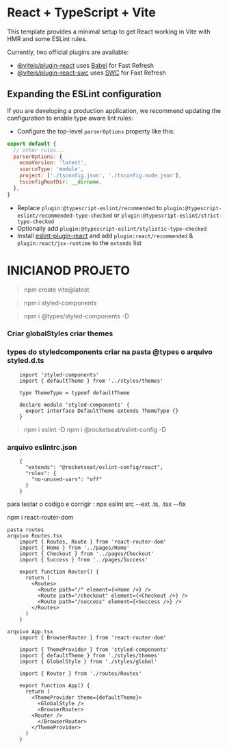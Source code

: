 # React + TypeScript + Vite

This template provides a minimal setup to get React working in Vite with HMR and some ESLint rules.

Currently, two official plugins are available:

- [@vitejs/plugin-react](https://github.com/vitejs/vite-plugin-react/blob/main/packages/plugin-react/README.md) uses [Babel](https://babeljs.io/) for Fast Refresh
- [@vitejs/plugin-react-swc](https://github.com/vitejs/vite-plugin-react-swc) uses [SWC](https://swc.rs/) for Fast Refresh

## Expanding the ESLint configuration

If you are developing a production application, we recommend updating the configuration to enable type aware lint rules:

- Configure the top-level `parserOptions` property like this:

```js
export default {
  // other rules...
  parserOptions: {
    ecmaVersion: 'latest',
    sourceType: 'module',
    project: ['./tsconfig.json', './tsconfig.node.json'],
    tsconfigRootDir: __dirname,
  },
}
```

- Replace `plugin:@typescript-eslint/recommended` to `plugin:@typescript-eslint/recommended-type-checked` or `plugin:@typescript-eslint/strict-type-checked`
- Optionally add `plugin:@typescript-eslint/stylistic-type-checked`
- Install [eslint-plugin-react](https://github.com/jsx-eslint/eslint-plugin-react) and add `plugin:react/recommended` & `plugin:react/jsx-runtime` to the `extends` list

# INICIANOD PROJETO

> npm create vite@latest
	
> npm i styled-components

> npm i @types/styled-components -D

###	Criar globalStyles	criar themes
	
### types do styledcomponents criar na pasta @types o	arquivo styled.d.ts
		import 'styled-components'
		import { defaultTheme } from '../styles/themes'

		type ThemeType = typeof defaultTheme

		declare module 'styled-components' {
		  export interface DefaultTheme extends ThemeType {}
		}

	
> npm i eslint -D
> npm i @rocketseat/eslint-config -D

###	arquivo eslintrc.json
		{
		  "extends": "@rocketseat/eslint-config/react",
		  "rules": {
		    "no-unused-vars": "off"
		  }
		}
		
para testar o codigo e corrigir : npx eslint src --ext .ts, .tsx --fix

npm i react-router-dom

	pasta routes
	arquivo Routes.tsx
		import { Routes, Route } from 'react-router-dom'
		import { Home } from '../pages/Home'
		import { Checkout } from '../pages/Checkout'
		import { Success } from '../pages/Success'

		export function Router() {
		  return (
		    <Routes>
		      <Route path="/" element={<Home />} />
		      <Route path="/checkout" element={<Checkout />} />
		      <Route path="/success" element={<Success />} />
		    </Routes>
		  )
		}
		
	arquivo App.tsx
		import { BrowserRouter } from 'react-router-dom'

		import { ThemeProvider } from 'styled-components'
		import { defaultTheme } from './styles/themes'
		import { GlobalStyle } from './styles/global'

		import { Router } from './routes/Routes'

		export function App() {
		  return (
		    <ThemeProvider theme={defaultTheme}>
		      <GlobalStyle />
		      <BrowserRouter>
			<Router />
		      </BrowserRouter>
		    </ThemeProvider>
		  )
		}


